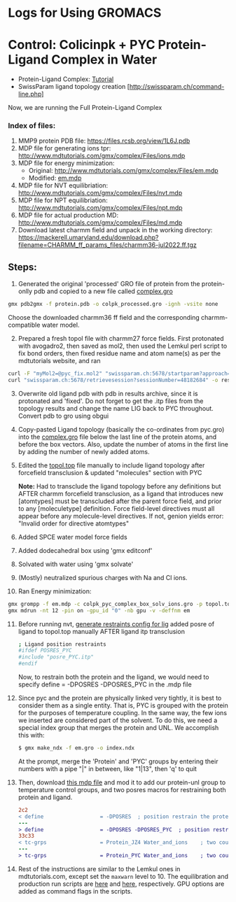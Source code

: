 # Logs for Using GROMACS

# Control: Colicinpk + PYC Protein-Ligand Complex in Water

* Protein-Ligand Complex: [Tutorial](http://www.mdtutorials.com/gmx/complex/)
* SwissParam ligand topology creation [http://swissparam.ch/command-line.php]

Now, we are running the Full Protein-Ligand Complex 

### Index of files:
 
1. MMP9 protein PDB file: https://files.rcsb.org/view/1L6J.pdb
2. MDP file for generating ions tpr: http://www.mdtutorials.com/gmx/complex/Files/ions.mdp
3. MDP file for energy minimization: 
    * Original: http://www.mdtutorials.com/gmx/complex/Files/em.mdp
    * Modified: [em.mdp](em.mdp)
4. MDP file for NVT equilibriation: http://www.mdtutorials.com/gmx/complex/Files/nvt.mdp
5. MDP file for NPT equilibriation: http://www.mdtutorials.com/gmx/complex/Files/npt.mdp
6. MDP file for actual production MD: http://www.mdtutorials.com/gmx/complex/Files/md.mdp
7. Download latest charmm field and unpack in the working directory: https://mackerell.umaryland.edu/download.php?filename=CHARMM_ff_params_files/charmm36-jul2022.ff.tgz

## Steps:
1. Generated the original 'processed' GRO file of protein from the protein-onlly pdb and copied to a new file called [complex.gro](colpk_pyc_complex.gro)
```bash
gmx pdb2gmx -f protein.pdb -o colpk_processed.gro -ignh -vsite none
```
Choose the downloaded charmm36 ff field and the corresponding charmm-compatible water model.

2. Prepared a fresh topol file with charmm27 force fields. First protonated with avogadro2, then saved as mol2, then used the Lemkul perl script to fix bond orders, then fixed residue name and atom name(s) as per the mdtutorials website, and ran

```bash
curl -F "myMol2=@pyc_fix.mol2" "swissparam.ch:5678/startparam?approach=both" 
curl "swissparam.ch:5678/retrievesession?sessionNumber=48182684" -o results.tar.gz
```
3. Overwrite old ligand pdb with pdb in results archive, since it is protonated and 'fixed'. Do not forget to get the .itp files from the topology results and change the name LIG back to PYC throughout. Convert pdb to gro using obgui

4. Copy-pasted Ligand topology (basically the co-ordinates from pyc.gro) into the [complex.gro](colpk_pyc_complex.gro) file below the last line of the protein atoms, and before the box vectors. Also, update the number of atoms in the first line by adding the number of newly added atoms.

5. Edited the [topol.top](topol.top) file manually to include ligand topology after forcefield transclusion & updated "molecules" section with PYC
    
    **Note:** Had to transclude the ligand topology before any definitions but AFTER charmm forcefield transclusion, 
	      as a ligand that introduces new [atomtypes] must be transcluded after the parent force field, and prior to any [moleculetype] definition. Force field-level 
              directives must all appear before any molecule-level directives. If not, genion yields error: "Invalid order for directive atomtypes"

6. Added SPCE water model force fields  
7. Added dodecahedral box using 'gmx editconf'
8. Solvated with water using 'gmx solvate'
9. (Mostly) neutralized  spurious charges with Na and Cl ions.
10. Ran Energy minimization:
```bash
gmx grompp -f em.mdp -c colpk_pyc_complex_box_solv_ions.gro -p topol.top -o em.tprs -maxwarn 10
gmx mdrun -nt 12 -pin on -gpu_id "0" -nb gpu -v -deffnm em
```
11. Before running nvt, [generate restraints config for lig](http://www.mdtutorials.com/gmx/complex/06_equil.html) added posre of ligand to topol.top manually AFTER  ligand itp transclusion

    ```bash
    ; Ligand position restraints
    #ifdef POSRES_PYC
    #include "posre_PYC.itp"
    #endif
    ```
    Now, to restrain both the protein and the ligand, we would need to specify define = -DPOSRES -DPOSRES_PYC in the .mdp file
12. Since pyc and the protein are physically linked very tightly, it is best to consider them as a single entity. That is, PYC is grouped with the protein for the purposes of temperature coupling. In the same way, the few ions we inserted are considered part of the solvent. To do this, we need a special index group that merges the protein and UNL. We accomplish this with:

    ```bash
    $ gmx make_ndx -f em.gro -o index.ndx
    ```
    At the prompt, merge the 'Protein' and 'PYC' groups by entering their numbers with a pipe "|" in between, like "1|13", then 'q' to quit
13. Then, download [this mdp file](http://www.mdtutorials.com/gmx/complex/Files/nvt.mdp) and mod it to add our protein-unl group to temperature control groups, and two posres macros for restraining both protein and ligand.

    ```diff
    2c2
    < define                  = -DPOSRES  ; position restrain the protein and ligand
    ---
    > define                  = -DPOSRES -DPOSRES_PYC  ; position restrain the protein and ligand
    33c33
    < tc-grps                 = Protein_JZ4 Water_and_ions    ; two coupling groups - more accurate
    ---
    > tc-grps                 = Protein_PYC Water_and_ions    ; two coupling groups - more accurate
    ```
13. Rest of the instructions are similar to the Lemkul ones in mdtutorials.com, except set the `maxwarn` level to 10. The equilibration and production run scripts are [here](gromacs_equi.pbs) and  [here](gromacs_prod.pbs), respectively. GPU options are added as command flags in the scripts.

